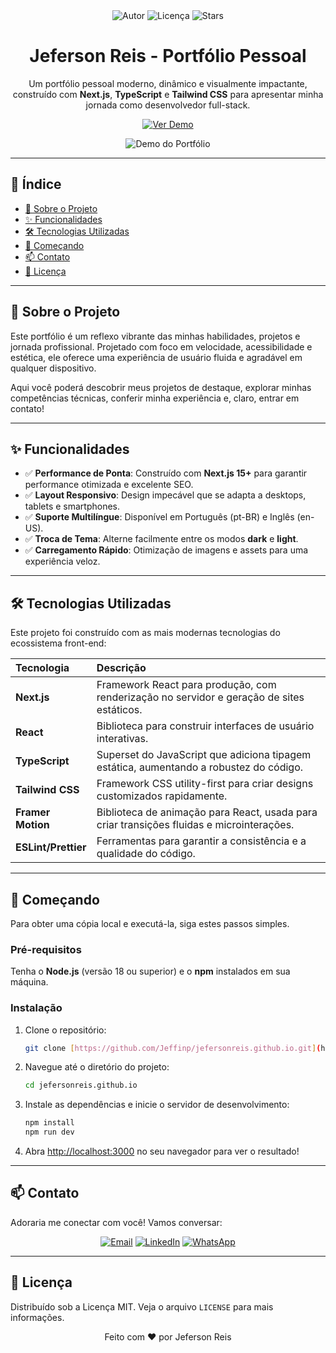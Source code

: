 <div align="center">
  <img src="https://img.shields.io/badge/Autor-Jeferson_Reis-blue?style=flat-square" alt="Autor"/>
  <img src="https://img.shields.io/github/license/Jeffinp/jefersonreis.github.io?style=flat-square&color=orange" alt="Licença">
  <img src="https://img.shields.io/github/stars/Jeffinp/jefersonreis.github.io?style=social" alt="Stars">
</div>

<h1 align="center">
  Jeferson Reis - Portfólio Pessoal
</h1>

<p align="center">
  Um portfólio pessoal moderno, dinâmico e visualmente impactante, construído com <strong>Next.js</strong>, <strong>TypeScript</strong> e <strong>Tailwind CSS</strong> para apresentar minha jornada como desenvolvedor full-stack.
</p>

<p align="center">
  <a href="https://jefersonreis.dev" target="_blank">
    <img src="https://img.shields.io/badge/Ver%20Demo-Acessar%20Site-blue?style=for-the-badge&logo=vercel" alt="Ver Demo">
  </a>
</p>

<div align="center">
  <img src="" alt="Demo do Portfólio" />
</div>

---

## 📜 Índice

- [🌟 Sobre o Projeto](#-sobre-o-projeto)
- [✨ Funcionalidades](#-funcionalidades)
- [🛠️ Tecnologias Utilizadas](#️-tecnologias-utilizadas)
- [🚀 Começando](#-começando)
- [📫 Contato](#-contato)
- [📝 Licença](#-licença)

---

## 🌟 Sobre o Projeto

Este portfólio é um reflexo vibrante das minhas habilidades, projetos e jornada profissional. Projetado com foco em velocidade, acessibilidade e estética, ele oferece uma experiência de usuário fluida e agradável em qualquer dispositivo.

Aqui você poderá descobrir meus projetos de destaque, explorar minhas competências técnicas, conferir minha experiência e, claro, entrar em contato!

---

## ✨ Funcionalidades

- ✅ **Performance de Ponta**: Construído com **Next.js 15+** para garantir performance otimizada e excelente SEO.
- ✅ **Layout Responsivo**: Design impecável que se adapta a desktops, tablets e smartphones.
- ✅ **Suporte Multilíngue**: Disponível em Português (pt-BR) e Inglês (en-US).
- ✅ **Troca de Tema**: Alterne facilmente entre os modos **dark** e **light**.
- ✅ **Carregamento Rápido**: Otimização de imagens e assets para uma experiência veloz.

---

## 🛠️ Tecnologias Utilizadas

Este projeto foi construído com as mais modernas tecnologias do ecossistema front-end:

| Tecnologia | Descrição |
| :--- | :--- |
| **Next.js** | Framework React para produção, com renderização no servidor e geração de sites estáticos. |
| **React** | Biblioteca para construir interfaces de usuário interativas. |
| **TypeScript** | Superset do JavaScript que adiciona tipagem estática, aumentando a robustez do código. |
| **Tailwind CSS** | Framework CSS utility-first para criar designs customizados rapidamente. |
| **Framer Motion** | Biblioteca de animação para React, usada para criar transições fluidas e microinterações. |
| **ESLint/Prettier** | Ferramentas para garantir a consistência e a qualidade do código. |

---

## 🚀 Começando

Para obter uma cópia local e executá-la, siga estes passos simples.

### Pré-requisitos

Tenha o **Node.js** (versão 18 ou superior) e o **npm** instalados em sua máquina.

### Instalação

1.  Clone o repositório:
    ```sh
    git clone [https://github.com/Jeffinp/jefersonreis.github.io.git](https://github.com/Jeffinp/jefersonreis.github.io.git)
    ```
2.  Navegue até o diretório do projeto:
    ```sh
    cd jefersonreis.github.io
    ```
3.  Instale as dependências e inicie o servidor de desenvolvimento:
    ```sh
    npm install
    npm run dev
    ```
4.  Abra [http://localhost:3000](http://localhost:3000) no seu navegador para ver o resultado!

---

## 📫 Contato

Adoraria me conectar com você! Vamos conversar:

<div align="center">
  <a href="mailto:jefersonreisalmeida8356@gmail.com" target="_blank"><img src="https://img.shields.io/badge/-Email-D14836?style=for-the-badge&logo=gmail&logoColor=white" alt="Email"/></a>
  <a href="https://www.linkedin.com/in/jeferson-reis-877a942b7/" target="_blank"><img src="https://img.shields.io/badge/-LinkedIn-0A66C2?style=for-the-badge&logo=linkedin&logoColor=white" alt="LinkedIn"/></a>
  <a href="https://wa.me/qr/KW2XXA46XAXNH1" target="_blank"><img src="https://img.shields.io/badge/-WhatsApp-25D366?style=for-the-badge&logo=whatsapp&logoColor=white" alt="WhatsApp"/></a>
</div>

---

## 📝 Licença

Distribuído sob a Licença MIT. Veja o arquivo `LICENSE` para mais informações.

<p align="center">
  Feito com ❤️ por Jeferson Reis
</p>